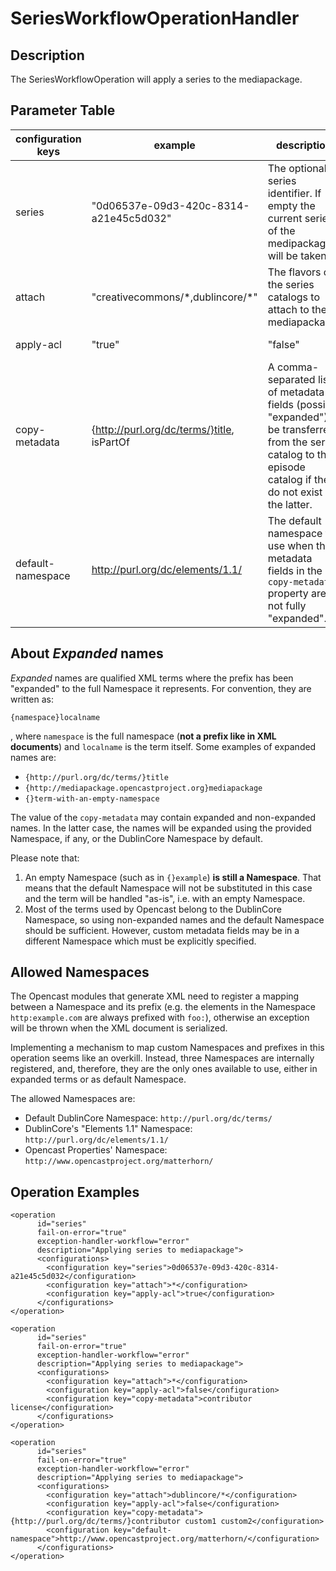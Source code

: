 # SeriesWorkflowOperationHandler

## Description
The SeriesWorkflowOperation will apply a series to the mediapackage.

## Parameter Table

|configuration keys|example|description|default value|
|------------------|-------|-----------|-------------|
|series|"0d06537e-09d3-420c-8314-a21e45c5d032"|The optional series identifier. If empty the current series of the medipackage will be taken.|EMPTY|
|attach|"creativecommons/\*,dublincore/\*"|The flavors of the series catalogs to attach to the mediapackage.|EMPTY|
|apply-acl|"true"|"false"|Whether the ACL should be applied or not.|"false"|
|copy-metadata|{http://purl.org/dc/terms/}title, isPartOf|A comma-separated list of metadata fields (possibly "expanded") to be transferred from the series catalog to the episode catalog if they do not exist in the latter.|EMPTY|
|default-namespace|http://purl.org/dc/elements/1.1/|The default namespace to use when the metadata fields in the `copy-metadata` property are not fully "expanded".|http://purl.org/dc/terms/ (the DublinCore namespace)|

## About *Expanded* names

*Expanded* names are qualified XML terms where the prefix has been "expanded" to the full Namespace it represents. For convention, they are written as:

    {namespace}localname

, where `namespace` is the full namespace (**not a prefix like in XML documents**) and `localname` is the term itself.
Some examples of expanded names are:

* `{http://purl.org/dc/terms/}title`
* `{http://mediapackage.opencastproject.org}mediapackage`
* `{}term-with-an-empty-namespace`

The value of the `copy-metadata` may contain expanded and non-expanded names. In the latter case, the names will be
expanded using the provided Namespace, if any, or the DublinCore Namespace by default.

Please note that:

1. An empty Namespace (such as in `{}example`) **is still a Namespace**. That means that the default Namespace will not
be substituted in this case and the term will be handled "as-is", i.e. with an empty Namespace.
2. Most of the terms used by Opencast belong to the DublinCore Namespace, so using non-expanded names and the default
Namespace should be sufficient. However, custom metadata fields may be in a different Namespace which must be
explicitly specified.

## Allowed Namespaces

The Opencast modules that generate XML need to register a mapping between a Namespace and its prefix (e.g. the elements
in the Namespace `http:example.com` are always prefixed with `foo:`), otherwise an exception will be thrown when the
XML document is serialized. 

Implementing a mechanism to map custom Namespaces and prefixes in this operation seems like an overkill. Instead, three
Namespaces are internally registered, and, therefore, they are the only ones available to use, either in expanded terms
or as default Namespace.

The allowed Namespaces are:

* Default DublinCore Namespace: `http://purl.org/dc/terms/`
* DublinCore's "Elements 1.1" Namespace: `http://purl.org/dc/elements/1.1/`
* Opencast Properties' Namespace: `http://www.opencastproject.org/matterhorn/`

## Operation Examples

    <operation
          id="series"
          fail-on-error="true"
          exception-handler-workflow="error"
          description="Applying series to mediapackage">
          <configurations>
            <configuration key="series">0d06537e-09d3-420c-8314-a21e45c5d032</configuration>
            <configuration key="attach">*</configuration>
            <configuration key="apply-acl">true</configuration>
          </configurations>
    </operation>

    <operation
          id="series"
          fail-on-error="true"
          exception-handler-workflow="error"
          description="Applying series to mediapackage">
          <configurations>
            <configuration key="attach">*</configuration>
            <configuration key="apply-acl">false</configuration>
            <configuration key="copy-metadata">contributor license</configuration>
          </configurations>
    </operation>

    <operation
          id="series"
          fail-on-error="true"
          exception-handler-workflow="error"
          description="Applying series to mediapackage">
          <configurations>
            <configuration key="attach">dublincore/*</configuration>
            <configuration key="apply-acl">false</configuration>
            <configuration key="copy-metadata">{http://purl.org/dc/terms/}contributor custom1 custom2</configuration>
            <configuration key="default-namespace">http://www.opencastproject.org/matterhorn/</configuration>
          </configurations>
    </operation>
